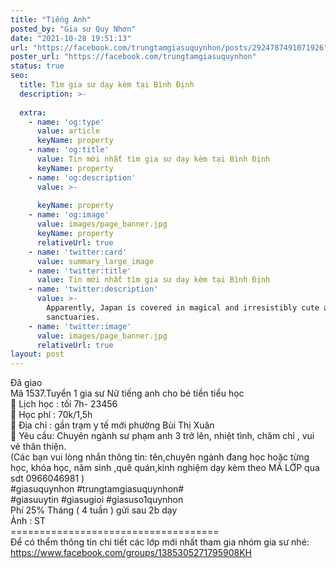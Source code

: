 ```yaml
---
title: "Tiếng Anh"
posted_by: "Gia sư Quy Nhơn"
date: "2021-10-28 19:51:13"
url: "https://facebook.com/trungtamgiasuquynhon/posts/2924787491071926"
poster_url: "https://facebook.com/trungtamgiasuquynhon"
status: true
seo:
  title: Tìm gia sư dạy kèm tại Bình Định
  description: >-
    
  extra:
    - name: 'og:type'
      value: article
      keyName: property
    - name: 'og:title'
      value: Tin mới nhất tìm gia sư dạy kèm tại Bình Định
      keyName: property
    - name: 'og:description'
      value: >-
        
      keyName: property
    - name: 'og:image'
      value: images/page_banner.jpg
      keyName: property
      relativeUrl: true
    - name: 'twitter:card'
      value: summary_large_image
    - name: 'twitter:title'
      value: Tin mới nhất tìm gia sư dạy kèm tại Bình Định
    - name: 'twitter:description'
      value: >-
        Apparently, Japan is covered in magical and irresistibly cute animal
        sanctuaries.
    - name: 'twitter:image'
      value: images/page_banner.jpg
      relativeUrl: true
layout: post
---
```

Đã giao<br>Mã 1537.Tuyển 1 gia sư Nữ tiếng anh cho bé tiền tiểu học<br>🧐 Lịch học : tối 7h- 23456<br>🧐 Học phí : 70k/1,5h<br>🧐 Địa chỉ : gần trạm y tế mới phường Bùi Thị Xuân<br>🧐 Yêu cầu: Chuyên ngành sư phạm anh 3 trở lên, nhiệt tình, chăm chỉ , vui vẻ thân thiện.<br>(Các bạn vui lòng nhắn thông tin: tên,chuyên ngành đang học hoặc từng học, khóa học, năm sinh ,quê quán,kinh nghiệm dạy kèm theo MÃ LỚP qua sdt 0966046981 )<br>#giasuquynhon #trungtamgiasuquynhon#<br>#giasuuytin #giasugioi #giasuso1quynhon<br>Phí 25% Tháng ( 4 tuần ) gửi sau 2b dạy<br>Ảnh : ST<br>====================================<br>Để có thểm thông tin chi tiết các lớp mới nhất tham gia nhóm gia sư nhé: https://www.facebook.com/groups/1385305271795908KH
